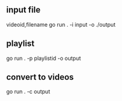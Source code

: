 ## input file
videoid,filename
go run . -i input -o ./output

## playlist
go run . -p playlistid -o output

## convert to videos
go run . -c output